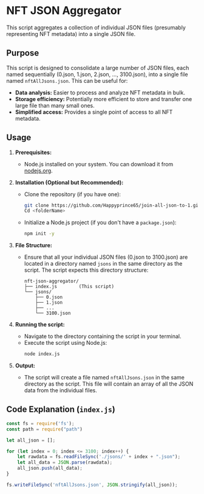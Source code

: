 # NFT JSON Aggregator

This script aggregates a collection of individual JSON files (presumably representing NFT metadata) into a single JSON file.

## Purpose

This script is designed to consolidate a large number of JSON files, each named sequentially (0.json, 1.json, 2.json, ..., 3100.json), into a single file named `nftAllJsons.json`. This can be useful for:

*   **Data analysis:** Easier to process and analyze NFT metadata in bulk.
*   **Storage efficiency:** Potentially more efficient to store and transfer one large file than many small ones.
*   **Simplified access:** Provides a single point of access to all NFT metadata.

## Usage

1.  **Prerequisites:**
    *   Node.js installed on your system. You can download it from [nodejs.org](https://nodejs.org/).

2.  **Installation (Optional but Recommended):**
    *   Clone the repository (if you have one):
        ```bash
        git clone https://github.com/Happyprince65/join-all-json-to-1.git
        Cd <folderName>
        ```
    *   Initialize a Node.js project (if you don't have a `package.json`):
        ```bash
        npm init -y
        ```

3.  **File Structure:**
    *   Ensure that all your individual JSON files (0.json to 3100.json) are located in a directory named `jsons` in the same directory as the script. The script expects this directory structure:
        ```
        nft-json-aggregator/
        ├── index.js        (This script)
        └── jsons/
            ├── 0.json
            ├── 1.json
            ├── ...
            └── 3100.json
        ```

4.  **Running the script:**
    *   Navigate to the directory containing the script in your terminal.
    *   Execute the script using Node.js:
        ```bash
        node index.js
        ```

5.  **Output:**
    *   The script will create a file named `nftAllJsons.json` in the same directory as the script. This file will contain an array of all the JSON data from the individual files.

## Code Explanation (`index.js`)

```javascript
const fs = require('fs');
const path = require("path")

let all_json = [];

for (let index = 0; index <= 3100; index++) {
    let rawdata = fs.readFileSync('./jsons/' + index + ".json");
    let all_data = JSON.parse(rawdata);
    all_json.push(all_data);
}

fs.writeFileSync('nftAllJsons.json', JSON.stringify(all_json));
